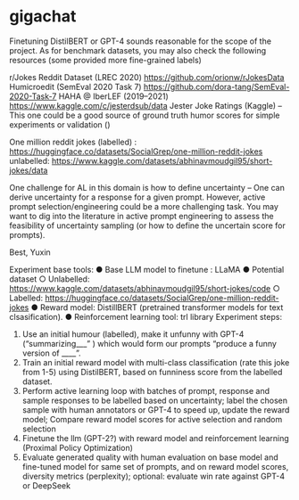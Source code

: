 # gigachat

Finetuning DistilBERT or GPT-4 sounds reasonable for the scope of the project. As for benchmark datasets, you may also check the following resources (some provided more fine-grained labels)
 
r/Jokes Reddit Dataset (LREC 2020) https://github.com/orionw/rJokesData
Humicroedit (SemEval 2020 Task 7) https://github.com/dora-tang/SemEval-2020-Task-7
HAHA @ IberLEF (2019–2021) https://www.kaggle.com/c/jesterdsub/data
Jester Joke Ratings (Kaggle) – This one could be a good source of ground truth humor scores for simple experiments or validation ()

One million reddit jokes (labelled) : https://huggingface.co/datasets/SocialGrep/one-million-reddit-jokes
unlabelled: https://www.kaggle.com/datasets/abhinavmoudgil95/short-jokes/data

 
One challenge for AL in this domain is how to define uncertainty – One can derive uncertainty for a response for a given prompt. However, active prompt selection/engineering could be a more challenging task. You may want to dig into the literature in active prompt engineering to assess the feasibility of uncertainty sampling (or how to define the uncertain score for prompts).
 
Best,
Yuxin
 




Experiment base tools:
● Base LLM model to finetune : LLaMA
● Potential dataset
○ Unlabelled:
https://www.kaggle.com/datasets/abhinavmoudgil95/short-jokes/code
○ Labelled: https://huggingface.co/datasets/SocialGrep/one-million-reddit-jokes
● Reward model: DistillBERT (pretrained transformer models for text clsasification).
● Reinforcement learning tool: trl library
Experiment steps:
1. Use an initial humour (labelled), make it unfunny with GPT-4 (“summarizing___” )
which would form our prompts “produce a funny version of ____”.
2. Train an initial reward model with multi-class classification (rate this joke from 1-5)
using DistilBERT, based on funniness score from the labelled dataset.
3. Perform active learning loop with batches of prompt, response and sample
responses to be labelled based on uncertainty; label the chosen sample with human
annotators or GPT-4 to speed up, update the reward model; Compare reward model
scores for active selection and random selection
4. Finetune the llm (GPT-2?) with reward model and reinforcement learning (Proximal
Policy Optimization)
5. Evaluate generated quality with human evaluation on base model and fine-tuned
model for same set of prompts, and on reward model scores, diversity metrics
(perplexity); optional: evaluate win rate against GPT-4 or DeepSeek

